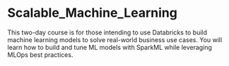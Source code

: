 # Scalable_Machine_Learning
This two-day course is for those intending to use Databricks to build machine learning models to solve real-world business use cases. You will learn how to build and tune ML models with SparkML while leveraging MLOps best practices.
